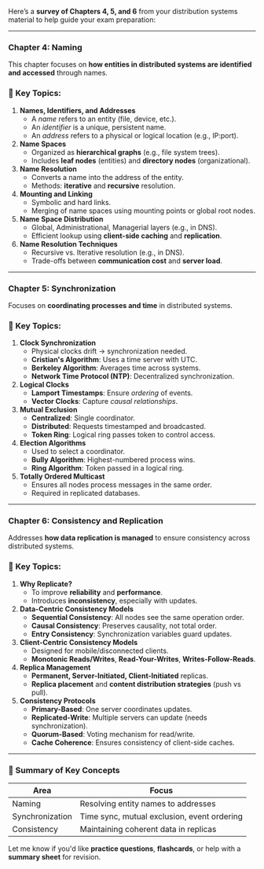 Here’s a **survey of Chapters 4, 5, and 6** from your distribution systems material to help guide your exam preparation:

---

### **Chapter 4: Naming**

This chapter focuses on **how entities in distributed systems are identified and accessed** through names.

### 🔹 Key Topics:

1. **Names, Identifiers, and Addresses**
    - A *name* refers to an entity (file, device, etc.).
    - An *identifier* is a unique, persistent name.
    - An *address* refers to a physical or logical location (e.g., IP:port).
2. **Name Spaces**
    - Organized as **hierarchical graphs** (e.g., file system trees).
    - Includes **leaf nodes** (entities) and **directory nodes** (organizational).
3. **Name Resolution**
    - Converts a name into the address of the entity.
    - Methods: **iterative** and **recursive** resolution.
4. **Mounting and Linking**
    - Symbolic and hard links.
    - Merging of name spaces using mounting points or global root nodes.
5. **Name Space Distribution**
    - Global, Administrational, Managerial layers (e.g., in DNS).
    - Efficient lookup using **client-side caching** and **replication**.
6. **Name Resolution Techniques**
    - Recursive vs. Iterative resolution (e.g., in DNS).
    - Trade-offs between **communication cost** and **server load**.

---

### **Chapter 5: Synchronization**

Focuses on **coordinating processes and time** in distributed systems.

### 🔹 Key Topics:

1. **Clock Synchronization**
    - Physical clocks drift → synchronization needed.
    - **Cristian's Algorithm**: Uses a time server with UTC.
    - **Berkeley Algorithm**: Averages time across systems.
    - **Network Time Protocol (NTP)**: Decentralized synchronization.
2. **Logical Clocks**
    - **Lamport Timestamps**: Ensure *ordering* of events.
    - **Vector Clocks**: Capture *causal relationships*.
3. **Mutual Exclusion**
    - **Centralized**: Single coordinator.
    - **Distributed**: Requests timestamped and broadcasted.
    - **Token Ring**: Logical ring passes token to control access.
4. **Election Algorithms**
    - Used to select a coordinator.
    - **Bully Algorithm**: Highest-numbered process wins.
    - **Ring Algorithm**: Token passed in a logical ring.
5. **Totally Ordered Multicast**
    - Ensures all nodes process messages in the same order.
    - Required in replicated databases.

---

### **Chapter 6: Consistency and Replication**

Addresses **how data replication is managed** to ensure consistency across distributed systems.

### 🔹 Key Topics:

1. **Why Replicate?**
    - To improve **reliability** and **performance**.
    - Introduces **inconsistency**, especially with updates.
2. **Data-Centric Consistency Models**
    - **Sequential Consistency**: All nodes see the same operation order.
    - **Causal Consistency**: Preserves causality, not total order.
    - **Entry Consistency**: Synchronization variables guard updates.
3. **Client-Centric Consistency Models**
    - Designed for mobile/disconnected clients.
    - **Monotonic Reads/Writes**, **Read-Your-Writes**, **Writes-Follow-Reads**.
4. **Replica Management**
    - **Permanent, Server-Initiated, Client-Initiated** replicas.
    - **Replica placement** and **content distribution strategies** (push vs pull).
5. **Consistency Protocols**
    - **Primary-Based**: One server coordinates updates.
    - **Replicated-Write**: Multiple servers can update (needs synchronization).
    - **Quorum-Based**: Voting mechanism for read/write.
    - **Cache Coherence**: Ensures consistency of client-side caches.

---

### 📌 Summary of Key Concepts

| Area | Focus |
| --- | --- |
| Naming | Resolving entity names to addresses |
| Synchronization | Time sync, mutual exclusion, event ordering |
| Consistency | Maintaining coherent data in replicas |

Let me know if you'd like **practice questions**, **flashcards**, or help with a **summary sheet** for revision.